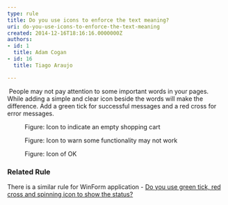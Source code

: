 ```yaml
---
type: rule
title: Do you use icons to enforce the text meaning?
uri: do-you-use-icons-to-enforce-the-text-meaning
created: 2014-12-16T18:16:16.0000000Z
authors:
- id: 1
  title: Adam Cogan
- id: 16
  title: Tiago Araujo

---
```


 ​ People may not pay attention to some important words in your pages. While adding a simple and clear icon beside the words will make the difference. Add a green tick for successful messages and a red cross for error messages.
​ <dl class="image"><dt>
                        <img src="/PublishingImages/icon-1.jpg" alt=""></dt><dd>
                        Figure&#58; Icon to indicate an empty shopping cart</dd></dl><dl class="image"><dt>
                        <img src="/PublishingImages/icon-2.jpg" alt=""></dt><dd>
                        Figure&#58; Icon to warn some functionality may not work</dd></dl><dl class="image"><dt>
                        <img src="/PublishingImages/icon-3.jpg" border="0" alt=""></dt><dd>
                        Figure&#58; Icon of OK</dd></dl>
### Related Rule​

There is a​ similar rule for WinForm application -     [Do you use green tick, red cross and spinning icon to show the status?](/_layouts/15/FIXUPREDIRECT.ASPX?WebId=3dfc0e07-e23a-4cbb-aac2-e778b71166a2&amp;TermSetId=07da3ddf-0924-4cd2-a6d4-a4809ae20160&amp;TermId=06bcd7b6-391c-4cfb-a715-b09c05bde154)

